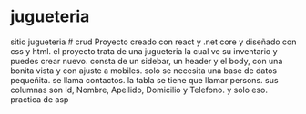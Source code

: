 # jugueteria
 sitio jugueteria
 	# crud
Proyecto creado con react y .net core y diseñado con css y html.
el proyecto trata de una jugueteria la cual ve su inventario y puedes crear nuevo.
consta de un sidebar, un header y el body, con una bonita vista y con ajuste a mobiles.
solo se necesita una base de datos pequeñita.
se llama contactos.
la tabla se tiene que llamar persons.
sus columnas son Id, Nombre, Apellido, Domicilio y Telefono.
y solo eso.
practica de asp
